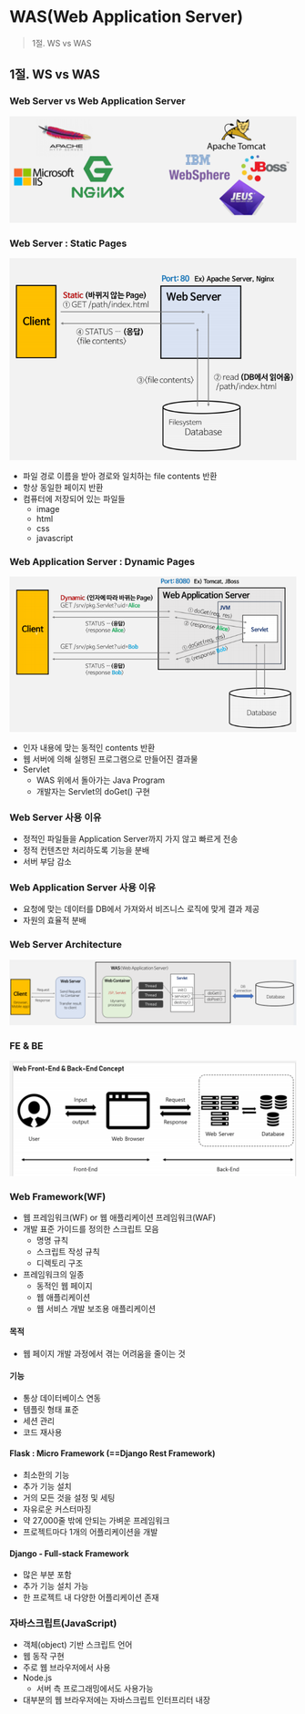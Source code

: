 # WAS(Web Application Server)

> 1절. WS vs WAS

## 1절. WS vs WAS

### Web Server vs Web Application Server

<img src="https://github.com/BangYunseo/TIL/blob/main/Language/Web/Image/WAS/WSWAS.PNG" height="auto" />

### Web Server : Static Pages

<img src="https://github.com/BangYunseo/TIL/blob/main/Language/Web/Image/WAS/WS.PNG" height="auto" />

- 파일 경로 이름을 받아 경로와 일치하는 file contents 반환
- 항상 동일한 페이지 반환
- 컴퓨터에 저장되어 있는 파일들
  - image
  - html
  - css
  - javascript

### Web Application Server : Dynamic Pages

<img src="https://github.com/BangYunseo/TIL/blob/main/Language/Web/Image/WAS/WAS.PNG" height="auto" />

- 인자 내용에 맞는 동적인 contents 반환
- 웹 서버에 의해 실행된 프로그램으로 만들어진 결과물
- Servlet
  - WAS 위에서 돌아가는 Java Program
  - 개발자는 Servlet의 doGet() 구현

### Web Server 사용 이유

- 정적인 파일들을 Application Server까지 가지 않고 빠르게 전송
- 정적 컨텐츠만 처리하도록 기능을 분배
- 서버 부담 감소

### Web Application Server 사용 이유

- 요청에 맞는 데이터를 DB에서 가져와서 비즈니스 로직에 맞게 결과 제공
- 자원의 효율적 분배

### Web Server Architecture

<img src="https://github.com/BangYunseo/TIL/blob/main/Language/Web/Image/WAS/WSA.PNG" height="auto" />

### FE & BE

<img src="https://github.com/BangYunseo/TIL/blob/main/Language/Web/Image/WAS/FB.PNG" height="auto" />

### Web Framework(WF)

- 웹 프레임워크(WF) or 웹 애플리케이션 프레임워크(WAF)
- 개발 표준 가이드를 정의한 스크립트 모음
  - 명명 규칙
  - 스크립트 작성 규칙
  - 디렉토리 구조
- 프레임워크의 일종
  - 동적인 웹 페이지
  - 웹 애플리케이션
  - 웹 서비스 개발 보조용 애플리케이션

#### 목적

- 웹 페이지 개발 과정에서 겪는 어려움을 줄이는 것

#### 기능

- 통상 데이터베이스 연동
- 템플릿 형태 표준
- 세션 관리
- 코드 재사용

#### Flask : Micro Framework (==Django Rest Framework)

- 최소한의 기능
- 추가 기능 설치
- 거의 모든 것을 설정 및 세팅
- 자유로운 커스터마징
- 약 27,000줄 밖에 안되는 가벼운 프레임워크
- 프로젝트마다 1개의 어플리케이션을 개발

#### Django - Full-stack Framework

- 많은 부분 포함
- 추가 기능 설치 가능
- 한 프로젝트 내 다양한 어플리케이션 존재

### 자바스크립트(JavaScript)

- 객체(object) 기반 스크립트 언어
- 웹 동작 구현
- 주로 웹 브라우저에서 사용
- Node.js
  - 서버 측 프로그래밍에서도 사용가능
- 대부분의 웹 브라우저에는 자바스크립트 인터프리터 내장
